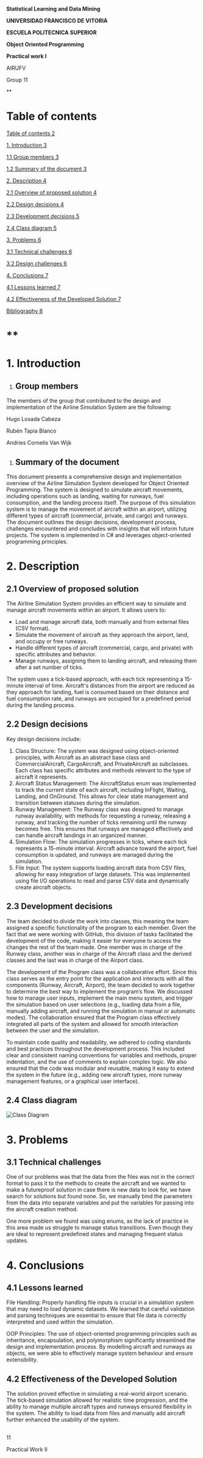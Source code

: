 **Statistical Learning and Data Mining**					




**UNIVERSIDAD FRANCISCO DE VITORIA**

**ESCUELA POLITECNICA SUPERIOR**




**Object Oriented Programming**

**Practical work I**

AIRUFV



Group 11


**

# <a name="_toc196669796"></a>Table of contents
[Table of contents	2](#_toc196669796)

[1. Introduction	3](#_toc196669797)

[1.1	Group members	3](#_toc196669798)

[1.2	Summary of the document	3](#_toc196669799)

[2. Description	4](#_toc196669800)

[2.1 Overview of proposed solution	4](#_toc196669801)

[2.2 Design decisions	4](#_toc196669802)

[2.3 Development decisions	5](#_toc196669803)

[2.4 Class diagram	5](#_toc196669804)

[3. Problems	6](#_toc196669805)

[3.1 Technical challenges	6](#_toc196669806)

[3.2 Design challenges	6](#_toc196669807)

[4. Conclusions	7](#_toc196669808)

[4.1 Lessons learned	7](#_toc196669809)

[4.2 Effectiveness of the Developed Solution	7](#_toc196669810)

[Bibliography	8](#_toc196669811)


#
# **
# <a name="_toc196669797"></a>**1. Introduction**
1. ## <a name="_toc196669798"></a>**Group members**

The members of the group that contributed to the design and implementation of the Airline Simulation System are the following:

Hugo Losada Cabeza

Rubén Tapia Blanco

Andries Cornelis Van Wijk

1. ## <a name="_toc196669799"></a>**Summary of the document**

This document presents a comprehensive design and implementation overview of the Airline Simulation System developed for Object Oriented Programming. The system is designed to simulate aircraft movements, including operations such as landing, waiting for runways, fuel consumption, and the landing process itself. The purpose of this simulation system is to manage the movement of aircraft within an airport, utilizing different types of aircraft (commercial, private, and cargo) and runways. The document outlines the design decisions, development process, challenges encountered and concludes with insights that will inform future projects. The system is implemented in C# and leverages object-oriented programming principles.
# <a name="_toc196669800"></a>**2. Description**
## <a name="_toc196669801"></a>**2.1 Overview of proposed solution** 

The Airline Simulation System provides an efficient way to simulate and manage aircraft movements within an airport. It allows users to:

- Load and manage aircraft data, both manually and from external files (CSV format).
- Simulate the movement of aircraft as they approach the airport, land, and occupy or free runways.
- Handle different types of aircraft (commercial, cargo, and private) with specific attributes and behavior.
- Manage runways, assigning them to landing aircraft, and releasing them after a set number of ticks.

The system uses a tick-based approach, with each tick representing a 15-minute interval of time. Aircraft's distances from the airport are reduced as they approach for landing, fuel is consumed based on their distance and fuel consumption rate, and runways are occupied for a predefined period during the landing process.

## <a name="_toc196669802"></a>**2.2 Design decisions**

Key design decisions include:

1. Class Structure: The system was designed using object-oriented principles, with Aircraft as an abstract base class and CommercialAircraft, CargoAircraft, and PrivateAircraft as subclasses. Each class has specific attributes and methods relevant to the type of aircraft it represents.
1. Aircraft Status Management: The AircraftStatus enum was implemented to track the current state of each aircraft, including InFlight, Waiting, Landing, and OnGround. This allows for clear state management and transition between statuses during the simulation.
1. Runway Management: The Runway class was designed to manage runway availability, with methods for requesting a runway, releasing a runway, and tracking the number of ticks remaining until the runway becomes free. This ensures that runways are managed effectively and can handle aircraft landings in an organized manner.
1. Simulation Flow: The simulation progresses in ticks, where each tick represents a 15-minute interval. Aircraft advance toward the airport, fuel consumption is updated, and runways are managed during the simulation.
1. File Input: The system supports loading aircraft data from CSV files, allowing for easy integration of large datasets. This was implemented using file I/O operations to read and parse CSV data and dynamically create aircraft objects.


## <a name="_toc196669803"></a>**2.3 Development decisions**

The team decided to divide the work into classes, this meaning the team assigned a specific functionality of the program to each member. Given the fact that we were working with GitHub, this division of tasks facilitated the development of the code, making it easier for everyone to access the changes the rest of the team made. One member was in charge of the Runway class, another was in charge of the Aircraft class and the derived classes and the last was in charge of the Airport class. 

The development of the Program class was a collaborative effort. Since this class serves as the entry point for the application and interacts with all the components (Runway, Aircraft, Airport), the team decided to work together to determine the best way to implement the program’s flow. We discussed how to manage user inputs, implement the main menu system, and trigger the simulation based on user selections (e.g., loading data from a file, manually adding aircraft, and running the simulation in manual or automatic modes). The collaboration ensured that the Program class effectively integrated all parts of the system and allowed for smooth interaction between the user and the simulation.

To maintain code quality and readability, we adhered to coding standards and best practices throughout the development process. This included clear and consistent naming conventions for variables and methods, proper indentation, and the use of comments to explain complex logic. We also ensured that the code was modular and reusable, making it easy to extend the system in the future (e.g., adding new aircraft types, more runway management features, or a graphical user interface).

## <a name="_toc196669804"></a>**2.4 Class diagram**

![Class Diagram](images/group_11_class_diagram.drawio.png)

# <a name="_toc196669805"></a>**3. Problems**
## <a name="_toc196669806"></a>**3.1 Technical challenges** 

One of our problems was that the data from the files was not in the correct format to pass it to the methods to create the aircraft and we wanted to make a futureproof solution in case there is new data to look for, we have search for solutions but found none. So, we manually bind the parameters from the data into separate variables and put the variables for passing into the aircraft creation method.

One more problem we found was using enums, as the lack of practice in this area made us struggle to manage status transitions. Even though they are ideal to represent predefined states and managing frequent status updates.



# <a name="_toc196669808"></a>**4. Conclusions**
## <a name="_toc196669809"></a>**4.1 Lessons learned**

File Handling: Properly handling file inputs is crucial in a simulation system that may need to load dynamic datasets. We learned that careful validation and parsing techniques are essential to ensure that file data is correctly interpreted and used within the simulation.

OOP Principles: The use of object-oriented programming principles such as inheritance, encapsulation, and polymorphism significantly streamlined the design and implementation process. By modelling aircraft and runways as objects, we were able to effectively manage system behaviour and ensure extensibility.

## <a name="_toc196669810"></a>**4.2 Effectiveness of the Developed Solution**

The solution proved effective in simulating a real-world airport scenario. The tick-based simulation allowed for realistic time progression, and the ability to manage multiple aircraft types and runways ensured flexibility in the system. The ability to load data from files and manually add aircraft further enhanced the usability of the system.
##

11

Practical Work II		
